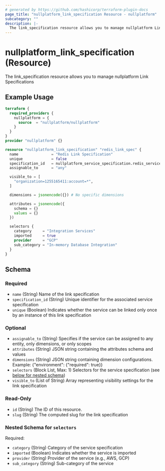```yaml
---
# generated by https://github.com/hashicorp/terraform-plugin-docs
page_title: "nullplatform_link_specification Resource - nullplatform"
subcategory: ""
description: |-
  The link_specification resource allows you to manage nullplatform Link Specifications
---
```


# nullplatform_link_specification (Resource)

The link_specification resource allows you to manage nullplatform Link Specifications

## Example Usage

```terraform
terraform {
  required_providers {
    nullplatform = {
      source  = "nullplatform/nullplatform"
    }
  }
}
provider "nullplatform" {}

resource "nullplatform_link_specification" "redis_link_spec" {
  name               = "Redis Link Specification"
  unique             = false
  specification_id   = nullplatform_service_specification.redis_service_spec.id
  assignable_to      = "any"

  visible_to = [
    "organization=1255165411:account=*",
  ]

  dimensions = jsonencode({}) # No specific dimensions

  attributes = jsonencode({
    schema = {}
    values = {}
  })

  selectors {
    category     = "Integration Services"
    imported     = true
    provider     = "GCP"
    sub_category = "In-memory Database Integration"
  }
}
```

<!-- schema generated by tfplugindocs -->
## Schema

### Required

- `name` (String) Name of the link specification
- `specification_id` (String) Unique identifier for the associated service specification
- `unique` (Boolean) Indicates whether the service can be linked only once by an instance of this link specification

### Optional

- `assignable_to` (String) Specifies if the service can be assigned to any entity, only dimensions, or only scopes
- `attributes` (String) JSON string containing the attributes schema and values
- `dimensions` (String) JSON string containing dimension configurations. Example: {"environment": {"required": true}}
- `selectors` (Block List, Max: 1) Selectors for the service specification (see [below for nested schema](#nestedblock--selectors))
- `visible_to` (List of String) Array representing visibility settings for the link specification

### Read-Only

- `id` (String) The ID of this resource.
- `slug` (String) The computed slug for the link specification

<a id="nestedblock--selectors"></a>
### Nested Schema for `selectors`

Required:

- `category` (String) Category of the service specification
- `imported` (Boolean) Indicates whether the service is imported
- `provider` (String) Provider of the service (e.g., AWS, GCP)
- `sub_category` (String) Sub-category of the service
